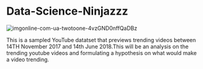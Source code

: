 # Data-Science-Ninjazzz

![imgonline-com-ua-twotoone-4vzGND0nffQaDBz](https://user-images.githubusercontent.com/56550310/71871905-d9768780-312b-11ea-9402-6fe04252a6af.jpg)

This is a sampled YouTube datatset that previews trending videos between 14TH November 2017 and 14th June 2018.This will be an analysis on the trending youtube videos and formulating a hypothesis on what would make a video trending.


